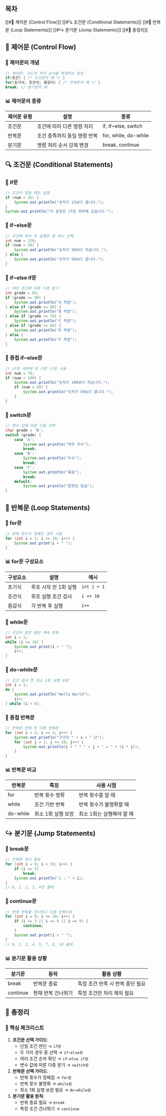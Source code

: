 ## 목차
[[#🔀 제어문 (Control Flow)]]
[[#🔍 조건문 (Conditional Statements)]]
[[#🔄 반복문 (Loop Statements)]]
[[#↪️ 분기문 (Jump Statements)]]
[[#📌 총정리]]
## 🔀 제어문 (Control Flow)
### 📌 제어문의 개념
```java
// 제어문: 코드의 처리 순서를 변경하는 문장
if(조건) { /* 조건문의 예 */ }
for(초기식; 조건식; 증감식) { /* 반복문의 예 */ }
break; // 분기문의 예
```
### 📊 제어문의 종류

| 제어문 유형 | 설명               | 종류                   |
| ------ | ---------------- | -------------------- |
| 조건문    | 조건에 따라 다른 명령 처리  | if, if~else, switch  |
| 반복문    | 조건 충족까지 동일 명령 반복 | for, while, do-while |
| 분기문    | 명령 처리 순서 강제 변경   | break, continue      |
## 🔍 조건문 (Conditional Statements)

### 📌 if문
```java
// 조건이 참일 때만 실행
if (num > 15) {
    System.out.println("숫자가 15보다 큽니다.");
}
System.out.println("이 문장은 if문 외부에 있습니다.");
```
### 📌 if~else문
```java
// 조건에 따라 두 실행문 중 하나 선택
int num = 120;
if (num < 50) {
    System.out.println("숫자가 50보다 작습니다.");
} else {
    System.out.println("숫자가 50보다 큽니다.");
}
```
### 📌 if~else if문
```java
// 여러 조건에 따른 다중 분기
int grade = 85;
if (grade >= 90) {
    System.out.println("A 학점");
} else if (grade >= 80) {
    System.out.println("B 학점");
} else if (grade >= 70) {
    System.out.println("C 학점");
} else if (grade >= 60) {
    System.out.println("D 학점");
} else {
    System.out.println("F 학점");
}
```
### 📌 중첩 if~else문
```java
// if문 내부에 또 다른 if문 사용
int num = 70;
if (num < 100) {
    System.out.println("숫자가 100보다 작습니다.");
    if (num > 50) {
        System.out.println("숫자가 50보다 큽니다.");
    }
}
```
### 📌 switch문
```java
// 변수 값에 따른 다중 선택
char grade = 'B';
switch (grade) {
    case 'A':
        System.out.println("매우 우수");
        break;
    case 'B':
        System.out.println("우수");
        break;
    case 'C':
        System.out.println("좋음");
        break;
    default:
        System.out.println("잘못된 등급");
}
```
## 🔄 반복문 (Loop Statements)
### 📌 for문
```java
// 반복 횟수가 정해진 경우 사용
for (int i = 1; i <= 10; i++) {
    System.out.print(i + " ");
}
```
### 📊 for문 구성요소
| 구성요소 | 설명            | 예시          |
| ---- | ------------- | ----------- |
| 초기식  | 루프 시작 전 1회 실행 | `int i = 1` |
| 조건식  | 루프 실행 조건 검사   | `i <= 10`   |
| 증감식  | 각 반복 후 실행     | `i++`       |
### 📌 while문
```java
// 조건이 참인 동안 계속 반복
int i = 1;
while (i <= 10) {
    System.out.print(i + " ");
    i++;
}
```
### 📌 do~while문
```java
// 조건 검사 전 최소 1회 실행 보장
int i = 1;
do {
    System.out.println("Hello World");
    i++;
} while (i < 6);
```
### 📌 중첩 반복문
```java
// 반복문 안에 또 다른 반복문
for (int i = 2; i <= 4; i++) {
    System.out.println("구구단 " + i + " 단");
    for (int j = 1; j <= 10; j++) {
        System.out.println(i + " * " + j + " = " + (i * j));
    }
}
```
### 📊 반복문 비교
| 반복문      | 특징          | 사용 시점           |
| -------- | ----------- | --------------- |
| for      | 반복 횟수 명확    | 반복 횟수를 알 때      |
| while    | 조건 기반 반복    | 반복 횟수가 불명확할 때   |
| do-while | 최소 1회 실행 보장 | 최소 1회는 실행해야 할 때 |
## ↪️ 분기문 (Jump Statements)
### 📌 break문
```java
// 반복문 즉시 종료
for (int i = 0; i < 10; i++) {
    if (i == 5)
        break;
    System.out.println("i : " + i);
}
// 0, 1, 2, 3, 4만 출력
```
### 📌 continue문
```java
// 현재 반복을 건너뛰고 다음 반복으로
for (int i = 0; i <= 10; i++) {
    if (i == 3 || i == 6 || i == 9) {
        continue;
    }
    System.out.print(i + " ");
}
// 0, 1, 2, 4, 5, 7, 8, 10 출력
```
### 📊 분기문 활용 상황
|분기문|동작|활용 상황|
|---|---|---|
|break|반복문 종료|특정 조건 만족 시 반복 중단 필요|
|continue|현재 반복 건너뛰기|특정 조건만 처리 제외 필요|
## 📌 총정리
### 🔑 핵심 체크리스트
1. **조건문 선택 가이드**:
    - 단일 조건 판단 → `if문`
    - 두 가지 경우 중 선택 → `if~else문`
    - 여러 조건 순차 확인 → `if~else if문`
    - 변수 값에 따른 다중 분기 → `switch문`
2. **반복문 선택 가이드**:
    - 반복 횟수가 정해짐 → `for문`
    - 반복 횟수 불명확 → `while문`
    - 최소 1회 실행 보장 필요 → `do~while문`
3. **분기문 활용 원칙**:
    - 반복 종료 필요 → `break`
    - 특정 조건 건너뛰기 → `continue`
